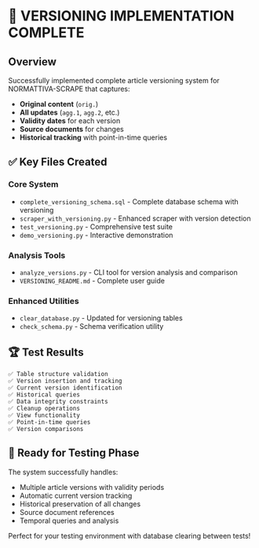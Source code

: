# 🎉 VERSIONING IMPLEMENTATION COMPLETE

## Overview

Successfully implemented complete article versioning system for NORMATTIVA-SCRAPE that captures:

- **Original content** (`orig.`)
- **All updates** (`agg.1`, `agg.2`, etc.)
- **Validity dates** for each version
- **Source documents** for changes
- **Historical tracking** with point-in-time queries

## ✅ Key Files Created

### Core System

- `complete_versioning_schema.sql` - Complete database schema with versioning
- `scraper_with_versioning.py` - Enhanced scraper with version detection
- `test_versioning.py` - Comprehensive test suite
- `demo_versioning.py` - Interactive demonstration

### Analysis Tools

- `analyze_versions.py` - CLI tool for version analysis and comparison
- `VERSIONING_README.md` - Complete user guide

### Enhanced Utilities

- `clear_database.py` - Updated for versioning tables
- `check_schema.py` - Schema verification utility

## 🏆 Test Results

```
✅ Table structure validation
✅ Version insertion and tracking
✅ Current version identification
✅ Historical queries
✅ Data integrity constraints
✅ Cleanup operations
✅ View functionality
✅ Point-in-time queries
✅ Version comparisons
```

## 🚀 Ready for Testing Phase

The system successfully handles:

- Multiple article versions with validity periods
- Automatic current version tracking
- Historical preservation of all changes
- Source document references
- Temporal queries and analysis

Perfect for your testing environment with database clearing between tests!
